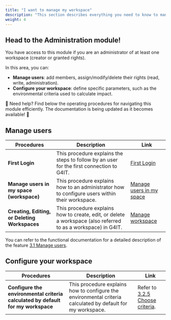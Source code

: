 ```yaml
---
title: "I want to manage my workspace"
description: "This section describes everything you need to know to manage your workspace"
weight: 4
---
```


## Head to the Administration module!

You have access to this module if you are an administrator of at least one workspace (creator or granted rights).

In this area, you can:

- **Manage users**: add members, assign/modify/delete their rights (read, write, administration).
- **Configure your workspace**: define specific parameters, such as the environmental criteria used to calculate
  impact.

📌 Need help? Find below the operating procedures for navigating this module efficiently. The documentation is being
updated as it becomes available! 🚀

## Manage users

| Procedures                                                    | Description                                                                                                      | Link                                                                   |
|---------------------------------------------------------------|------------------------------------------------------------------------------------------------------------------|------------------------------------------------------------------------|
| **First Login**                                               | This procedure explains the steps to follow by an user for the first connection to G4IT.                         | [First Login](../01_First-Login.md)                                    |
| **Manage users in my space (workspace)**                   | This procedure explains how to an administrator how to configure users within their workspace.                | [Manage users in my space](./01_Manage-users-in-my-space-workspace) |
| **Creating, Editing, or Deleting Workspaces** | This procedure explains how to create, edit, or delete a workspace (also referred to as a workspace) in G4IT. | [Manage workspace](./02_Manage-workspace)                        |

You can refer to the functional documentation for a detailed description of the
feature [3.1 Manage users](../../../../2-functional-documentation/use_cases/uc_administration/uc_administration_manage_users/_index.md).

## Configure your workspace

| Procedures                                                                         | Description                                                                                                    | Link                                                                                                                                                                |
|------------------------------------------------------------------------------------|----------------------------------------------------------------------------------------------------------------|---------------------------------------------------------------------------------------------------------------------------------------------------------------------|
| **Configure the environmental criteria calculated by default for my workspace** | This procedure explains how to configure the environmental criteria calculated by default for my workspace. | Refer to [3.2.5 Choose criteria](../../../../2-functional-documentation/use_cases/uc_administration/uc_administration_manage_workspaces/uc5_choose_criteria.md). |

